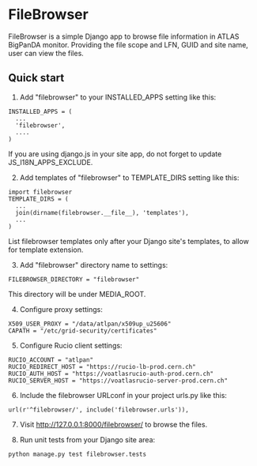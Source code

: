 FileBrowser
=====

FileBrowser is a simple Django app to browse file information in ATLAS BigPanDA 
monitor. Providing the file scope and LFN, GUID and site name, user can view the files.

Quick start
-----------

1. Add "filebrowser" to your INSTALLED_APPS setting like this:
  ```
INSTALLED_APPS = (
    ...
    'filebrowser',
    ....
)
  ``` 
  If you are using django.js in your site app, do not forget to update JS_I18N_APPS_EXCLUDE.

2. Add templates of "filebrowser" to TEMPLATE_DIRS setting like this:
  ```
import filebrowser
TEMPLATE_DIRS = (
    ...
    join(dirname(filebrowser.__file__), 'templates'),
    ...
)
  ```
  List filebrowser templates only after your Django site's templates, to allow for template extension.  

3. Add "filebrowser" directory name to settings:
  ```
FILEBROWSER_DIRECTORY = "filebrowser"
  ```
  This directory will be under MEDIA_ROOT.

4. Configure proxy settings:
  ```
X509_USER_PROXY = "/data/atlpan/x509up_u25606"
CAPATH = "/etc/grid-security/certificates"
  ```

5. Configure Rucio client settings:
  ```
RUCIO_ACCOUNT = "atlpan"
RUCIO_REDIRECT_HOST = "https://rucio-lb-prod.cern.ch"
RUCIO_AUTH_HOST = "https://voatlasrucio-auth-prod.cern.ch"
RUCIO_SERVER_HOST = "https://voatlasrucio-server-prod.cern.ch"
  ```

6. Include the filebrowser URLconf in your project urls.py like this:
  ```
url(r'^filebrowser/', include('filebrowser.urls')),
  ```

7. Visit http://127.0.0.1:8000/filebrowser/ to browse the files.

8. Run unit tests from your Django site area:
  ```
python manage.py test filebrowser.tests
  ```
